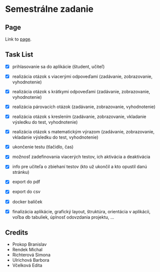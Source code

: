 # Semestrálne zadanie

## Page

Link to [page](https://wt132.fei.stuba.sk/exam/).

## Task List

- [X] prihlasovanie sa do aplikácie (študent, učiteľ)                                                                                
- [X] realizácia otázok s viacerými odpoveďami (zadávanie, zobrazovanie, vyhodnotenie)                                               
- [X] realizácia otázok s krátkymi odpoveďami (zadávanie, zobrazovanie, vyhodnotenie)                                                
- [X] realizácia párovacích otázok (zadávanie, zobrazovanie, vyhodnotenie)                                                           
- [X] realizácia otázok s kreslením (zadávanie, zobrazovanie, vkladanie výsledku do test, vyhodnotenie)                              
- [X] realizácia otázok s matematickým výrazom (zadávanie, zobrazovanie, vkladanie výsledku do test, vyhodnotenie)                   
- [X] ukončenie testu (tlačidlo, čas)                                                                                                
- [X] možnosť zadefinovania viacerých testov, ich aktivácia a deaktivácia                                                            
- [X] info pre učiteľa o zbiehaní testov (kto už ukončil a kto opustil danú stránku)                                                 
- [X] export do pdf                                                                                                                  
- [X] export do csv                                                                                                                  
- [X] docker balíček                                                                                                                 
- [X] finalizácia aplikácie, grafický layout, štruktúra, orientácia v aplikácii, voľba db tabuliek, úplnosť odovzdania projektu, ... 
                                                                                                                               

## Credits
- Prokop Branislav
- Rendek Michal
- Richterová Simona
- Ulrichová Barbora
- Včelková Edita